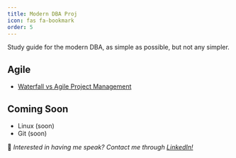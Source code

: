 ```yaml
---
title: Modern DBA Proj
icon: fas fa-bookmark
order: 5
---
```


Study guide for the modern DBA, as simple as possible, but not any simpler.

## Agile

- [Waterfall vs Agile Project Management](https://rkkoranteng.com/posts/project-management/)


## Coming Soon

- Linux (soon)
- Git (soon)

📢 _Interested in having me speak? Contact me through [LinkedIn!](https://www.linkedin.com/in/richard-koranteng)_